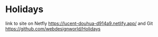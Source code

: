 # Holidays

link to site on Netfly https://lucent-douhua-d914a9.netlify.app/
and Git https://github.com/webdesignworld/Holidays
